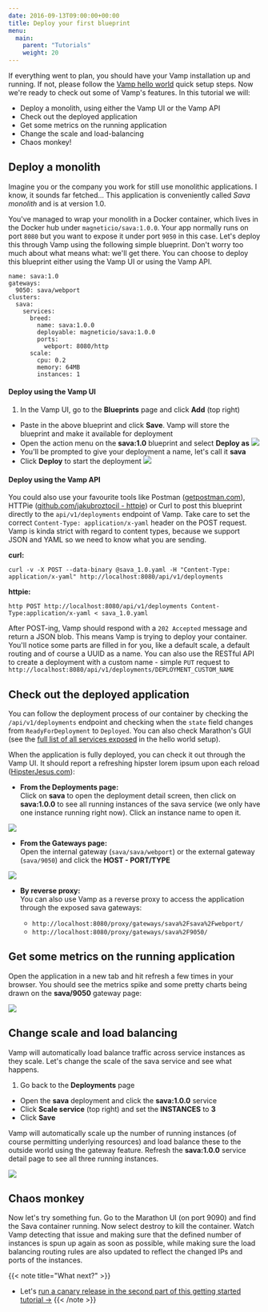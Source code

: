 ```yaml
---
date: 2016-09-13T09:00:00+00:00
title: Deploy your first blueprint
menu:
  main:
    parent: "Tutorials"
    weight: 20
---
```

If everything went to plan, you should have your Vamp installation up and running. If not, please follow the [Vamp hello world](/documentation/installation/hello-world) quick setup steps. Now we're ready to check out some of Vamp's features. In this tutorial we will:  

* Deploy a monolith, using either the Vamp UI or the Vamp API
* Check out the deployed application  
* Get some metrics on the running application  
* Change the scale and load-balancing
* Chaos monkey!    

## Deploy a monolith

Imagine you or the company you work for still use monolithic applications. I know, it sounds far fetched...
This application is conveniently called *Sava monolith* and is at version 1.0.  

You've managed to wrap your monolith in a Docker container, which lives in the Docker hub under `magneticio/sava:1.0.0`. Your app normally runs on port `8080` but you want to expose it under port `9050` in this case. Let's deploy this through Vamp using the following simple blueprint. Don't worry too much about what means what: we'll get there. You can choose to deploy this blueprint either using the Vamp UI or using the Vamp API.

```
name: sava:1.0
gateways:
  9050: sava/webport
clusters:
  sava:
    services:
      breed:
        name: sava:1.0.0
        deployable: magneticio/sava:1.0.0
        ports:
          webport: 8080/http
      scale:
        cpu: 0.2       
        memory: 64MB
        instances: 1

```


#### Deploy using the Vamp UI

1. In the Vamp UI, go to the **Blueprints** page and click **Add** (top right)
* Paste in the above blueprint and click **Save**. Vamp will store the blueprint and make it available for deployment 
* Open the action menu on the **sava:1.0** blueprint and select **Deploy as** 
  ![](/images/screens/v094/tut1_action-menu.png)
* You'll be prompted to give your deployment a name, let's call it **sava**
* Click **Deploy** to start the deployment
  ![](/images/screens/v094/tut1_sava_deploy.png)

#### Deploy using the Vamp API

You could also use your favourite tools like Postman ([getpostman.com](https://www.getpostman.com/)), HTTPie ([github.com/jakubroztocil - httpie](https://github.com/jakubroztocil/httpie)) or Curl to post this blueprint directly to the `api/v1/deployments` endpoint of Vamp. Take care to set the correct `Content-Type: application/x-yaml` header on the POST request. Vamp is kinda strict with regard to content types, because we support JSON and YAML so we need to know what you are sending.   

**curl:**
```
curl -v -X POST --data-binary @sava_1.0.yaml -H "Content-Type: application/x-yaml" http://localhost:8080/api/v1/deployments
```

**httpie:**
```
http POST http://localhost:8080/api/v1/deployments Content-Type:application/x-yaml < sava_1.0.yaml
```

After POST-ing, Vamp should respond with a `202 Accepted` message and return a JSON blob. This means Vamp is trying to deploy your container. You'll notice some parts are filled in for you, like a default scale, a default routing and of course a UUID as a name.
You can also use the RESTful API to create a deployment with a custom name - simple `PUT` request to `http://localhost:8080/api/v1/deployments/DEPLOYMENT_CUSTOM_NAME`

## Check out the deployed application 

You can follow the deployment process of our container by checking the `/api/v1/deployments` endpoint and checking when the `state` field changes from `ReadyForDeployment` to `Deployed`. You can also check Marathon's GUI (see the [full list of all services exposed](/documentation/installation/hello-world/#check-vamp-is-up-and-running) in the hello world setup).

When the application is fully deployed, you can check it out through the Vamp UI. It should report a refreshing hipster lorem ipsum upon each reload ([HipsterJesus.com](http://hipsterjesus.com/)):

* **From the Deployments page:**  
  Click on **sava** to open the deployment detail screen, then click on **sava:1.0.0** to see all running instances of the sava service (we only have one instance running right now). Click an instance name to open it.

![](/images/screens/v094/deployments-monolith1.png)

* **From the Gateways page:**  
  Open the internal gateway (`sava/sava/webport`) or the external gateway (`sava/9050`) and click the **HOST - PORT/TYPE**

![](/images/screens/v094/gateways-monolith1.png)

* **By reverse proxy:**  
  You can also use Vamp as a reverse proxy to access the application through the exposed sava gateways:

  * `http://localhost:8080/proxy/gateways/sava%2Fsava%2Fwebport/`
  * `http://localhost:8080/proxy/gateways/sava%2F9050/`

## Get some metrics on the running application

Open the application in a new tab and hit refresh a few times in your browser. You should see the metrics spike and some pretty charts being drawn on the **sava/9050** gateway page:

![](/images/screens/v094/tut1_metrics.png)

## Change scale and load balancing

Vamp will automatically load balance traffic across service instances as they scale. Let's change the scale of the sava service and see what happens. 

1. Go back to the **Deployments** page 
* Open the **sava** deployment and click the **sava:1.0.0** service
* Click **Scale service** (top right) and set the **INSTANCES** to **3** 
* Click **Save** 

Vamp will automatically scale up the number of running instances (of course permitting underlying resources) and load balance these to the outside world using the gateway feature. Refresh the **sava:1.0.0** service detail page to see all three running instances.

![](/images/screens/v094/tut1_scale.png)

## Chaos monkey

Now let's try something fun. Go to the Marathon UI (on port 9090) and find the Sava container running. Now select destroy to kill the container. Watch Vamp detecting that issue and making sure that the defined number of instances is spun up again as soon as possible, while making sure the load balancing routing rules are also updated to reflect the changed IPs and ports of the instances.

{{< note title="What next?" >}}
* Let's [run a canary release in the second part of this getting started tutorial →](/documentation/tutorials/run-a-canary-release/)
{{< /note >}}

